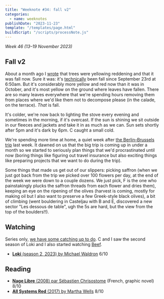 ```yaml
---
title: "Weeknote #34: fall v2"
categories:
  - name: weeknotes
publishDate: "2023-11-23"
template: "/templates/page.html"
buildScript: "/scripts/processNote.js"
---
```


_Week 46 (13–19 November 2023)_

## Fall v2

About a month ago I [wrote](/notes/weeknote-31-fall/) that trees were yellowing reddening and that it was fall now. Sure it was: it's [technically](https://en.wikipedia.org/wiki/Equinox) been fall since September 23rd at 6:50am. But it's considerably more yellow and red now than it was in October, and it's most yellow on the ground where leaves have fallen. There are so many leaves everywhere that we're spending hours removing them from places where we'd like them not to decompose please (in the calade, on the terrace). _That_ is fall.

It's colder, we're now back to lighting the stove every evening and sometimes in the morning, if it's overcast. If the sun is shining we sit outside in our fleeces and jackets and take it in as much as we can. Sun sets shortly after 5pm and it's dark by 6pm. C caught a small cold.

We're spending more time at home, a quiet week after [the Berlin–Brussels trip](/notes/weeknote-33-berlin-brussels/) last week. It dawned on us that the big trip is coming up in under a month so we started to seriously plan things that we'd procrastinated until now (boring things like figuring out travel insurance but also exciting things like preparing projects that we want to do during the trip).

Some things that made us get out of our slippers: picking saffron (when we just got back from the trip we picked over 100 flowers per day, at the end of the week we were down to a couple dozens. We just pick, F is the one who painstakingly plucks the saffron threads from each flower and dries them), keeping an eye on the ripening of the olives (harvest is coming, mostly for making oil but I also want to preserve a few Greek-style black olives), a bit of climbing (went bouldering in Casteljau with B and E, discovered a new sector "Les dessous de table", ugh the 5s are hard, but the view from the top of the boulders!!).

## Watching

Series only, [we have some catching up to do](/notes/season-2-season/). C and I saw the second season of Loki and I also started watching [Beef](/notes/beef-season-1-by-lee-sung-jin/).

- [**Loki** (season 2, 2023) by Michael Waldron](/notes/loki-season-2-by-michael-waldron/) 6/10

## Reading

- [**Nage Libre** (2008) par Sébastien Chrisostome](/notes/nage-libre-par-sebastien-chrisostome/) (French, graphic novel) 8/10
- [**All Systems Red** (2017) by Martha Wells](/notes/all-systems-red-by-martha-wells/) 8/10
